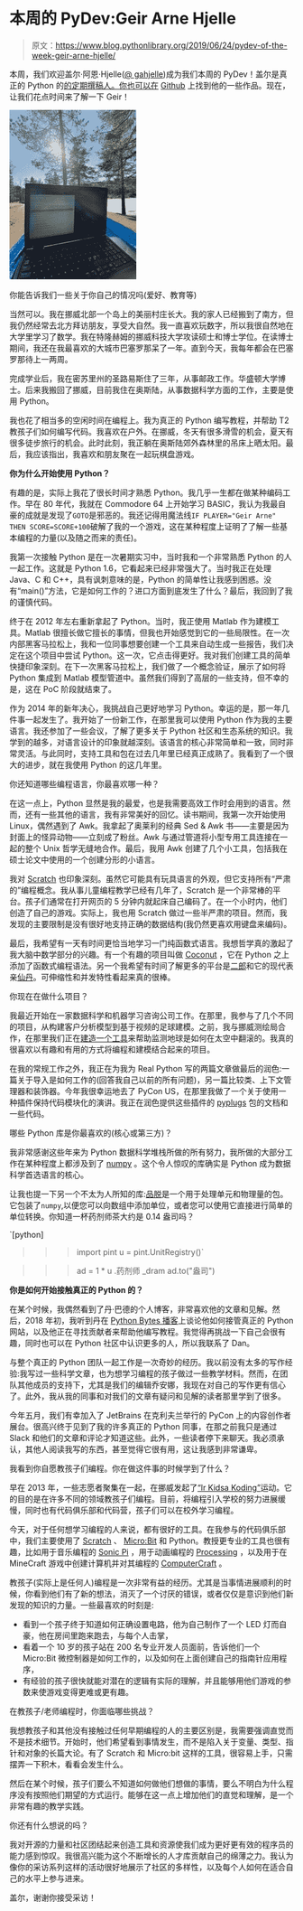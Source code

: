 # 本周的 PyDev:Geir Arne Hjelle

> 原文：<https://www.blog.pythonlibrary.org/2019/06/24/pydev-of-the-week-geir-arne-hjelle/>

本周，我们欢迎盖尔·阿恩·Hjelle([@ gahjelle](http://@gahjelle))成为我们本周的 PyDev！盖尔是真正的 Python 的[的定期撰稿人。你也可以在](https://realpython.com/team/gahjelle/) [Github](https://github.com/gahjelle/) 上找到他的一些作品。现在，让我们花点时间来了解一下 Geir！

![](img/e6cacf49667f58e7b3d23b9d6dd045fd.png)

你能告诉我们一些关于你自己的情况吗(爱好、教育等)

当然可以。我在挪威北部一个岛上的美丽村庄长大。我的家人已经搬到了南方，但我仍然经常去北方拜访朋友，享受大自然。我一直喜欢玩数字，所以我很自然地在大学里学习了数学。我在特隆赫姆的挪威科技大学攻读硕士和博士学位。在读博士期间，我还在我最喜欢的大城市巴塞罗那呆了一年。直到今天，我每年都会在巴塞罗那待上一两周。

完成学业后，我在密苏里州的圣路易斯住了三年，从事邮政工作。华盛顿大学博士。后来我搬回了挪威，目前我住在奥斯陆，从事数据科学方面的工作，主要是使用 Python。

我也花了相当多的空闲时间在编程上。我为真正的 Python 编写教程，并帮助 T2 教孩子们如何编写代码。我喜欢在户外。在挪威，冬天有很多滑雪的机会，夏天有很多徒步旅行的机会。此时此刻，我正躺在奥斯陆郊外森林里的吊床上晒太阳。最后，我应该指出，我喜欢和朋友聚在一起玩棋盘游戏。

**你为什么开始使用 Python？**

有趣的是，实际上我花了很长时间才熟悉 Python。我几乎一生都在做某种编码工作。早在 80 年代，我就在 Commodore 64 上开始学习 BASIC，我认为我最自豪的成就是发现了`GOTO`是邪恶的。我还记得用魔法线`IF PLAYER="Geir Arne" THEN SCORE=SCORE+100`破解了我的一个游戏，这在某种程度上证明了了解一些基本编程的力量(以及随之而来的责任)。

我第一次接触 Python 是在一次暑期实习中，当时我和一个非常熟悉 Python 的人一起工作。这就是 Python 1.6，它看起来已经非常强大了。当时我正在处理 Java、C 和 C++，具有讽刺意味的是，Python 的简单性让我感到困惑。没有“main()”方法，它是如何工作的？进口方面到底发生了什么？最后，我回到了我的谨慎代码。

终于在 2012 年左右重新拿起了 Python。当时，我正使用 Matlab 作为建模工具。Matlab 很擅长做它擅长的事情，但我也开始感觉到它的一些局限性。在一次内部黑客马拉松上，我和一位同事想要创建一个工具来自动生成一些报告，我们决定在这个项目中尝试 Python。这一次，它点击得更好。我对我们创建工具的简单快捷印象深刻。在下一次黑客马拉松上，我们做了一个概念验证，展示了如何将 Python 集成到 Matlab 模型管道中。虽然我们得到了高层的一些支持，但不幸的是，这在 PoC 阶段就结束了。

作为 2014 年的新年决心，我挑战自己更好地学习 Python。幸运的是，那一年几件事一起发生了。我开始了一份新工作，在那里我可以使用 Python 作为我的主要语言。我还参加了一些会议，了解了更多关于 Python 社区和生态系统的知识。我学到的越多，对语言设计的印象就越深刻。该语言的核心非常简单和一致，同时非常灵活。与此同时，支持工具和包在过去几年里已经真正成熟了。我看到了一个很大的进步，就在我使用 Python 的这几年里。

你还知道哪些编程语言，你最喜欢哪一种？

在这一点上，Python 显然是我的最爱，也是我需要高效工作时会用到的语言。然而，还有一些其他的语言，我有非常美好的回忆。读书期间，我第一次开始使用 Linux，偶然遇到了 Awk。我拿起了奥莱利的经典 Sed & Awk 书——主要是因为封面上的怪异动物——立刻成了粉丝。Awk 与通过管道将小型专用工具连接在一起的整个 Unix 哲学无缝地合作。最后，我用 Awk 创建了几个小工具，包括我在硕士论文中使用的一个创建分形的小语言。

我对 [Scratch](https://scratch.mit.edu/) 也印象深刻。虽然它可能具有玩具语言的外观，但它支持所有“严肃的”编程概念。我从事儿童编程教学已经有几年了，Scratch 是一个非常棒的平台。孩子们通常在打开网页的 5 分钟内就起床自己编码了。在一个小时内，他们创造了自己的游戏。实际上，我也用 Scratch 做过一些半严肃的项目。然而，我发现的主要限制是没有很好地支持正确的数据结构(我仍然更喜欢用键盘来编码)。

最后，我希望有一天有时间更恰当地学习一门纯函数式语言。我想哲学真的激起了我大脑中数学部分的兴趣。有一个有趣的项目叫做 [Coconut](http://coconut-lang.org) ，它在 Python 之上添加了函数式编程语法。另一个我希望有时间了解更多的平台是[二郎](https://www.erlang.org)和它的现代表亲[仙丹](https://elixir-lang.org)。可伸缩性和并发特性看起来真的很棒。

你现在在做什么项目？

我最近开始在一家数据科学和机器学习咨询公司工作。在那里，我参与了几个不同的项目，从构建客户分析模型到基于视频的足球建模。之前，我与挪威测绘局合作，在那里我们正在[建造一个工具](https://kartverket.github.io/where/)来帮助监测地球是如何在太空中翻滚的。我真的很喜欢以有趣和有用的方式将编程和建模结合起来的项目。

在我的常规工作之外，我正在为我为 Real Python 写的两篇文章做最后的润色:一篇关于导入是如何工作的(回答我自己以前的所有问题)，另一篇比较类、上下文管理器和装饰器。今年我很幸运地去了 PyCon US，在那里我做了一个关于使用一种插件保持代码模块化的演讲。我正在润色提供这些插件的 [pyplugs](https://pypi.org/project/pyplugs/) 包的文档和一些代码。

哪些 Python 库是你最喜欢的(核心或第三方)？

我非常感谢这些年来为 Python 数据科学堆栈所做的所有努力，我所做的大部分工作在某种程度上都涉及到了 [numpy](https://www.numpy.org) 。这个令人惊叹的库确实是 Python 成为数据科学首选语言的核心。

让我也提一下另一个不太为人所知的库:[品脱](https://pint.readthedocs.io/)是一个用于处理单元和物理量的包。它包装了`numpy`,以便您可以向数组中添加单位，或者您可以使用它直接进行简单的单位转换。你知道一杯药剂师茶大约是 0.14 盎司吗？

`[python]
>>> import pint
>>> u = pint.UnitRegistry()`

> > > ad = 1 * u .药剂师 _dram
> > > ad.to("盎司")
 <quantity></quantity> 

**你是如何开始接触真正的 Python 的？**

在某个时候，我偶然看到了丹·巴德的个人博客，非常喜欢他的文章和见解。然后，2018 年初，我听到丹在 [Python Bytes 播客](https://pythonbytes.fm/episodes/show/62/wooey-and-gooey-are-simple-python-guis)上谈论他如何接管真正的 Python 网站，以及他正在寻找贡献者来帮助他编写教程。我觉得再挑战一下自己会很有趣，同时也可以在 Python 社区中认识更多的人，所以我联系了 Dan。

与整个真正的 Python 团队一起工作是一次奇妙的经历。我以前没有太多的写作经验:我写过一些科学文章，也为想学习编程的孩子做过一些教学材料。然而，在团队其他成员的支持下，尤其是我们的编辑乔安娜，我现在对自己的写作更有信心了。此外，我从我的同事和对我们的文章有疑问和见解的读者那里学到了很多。

今年五月，我们有幸加入了 JetBrains 在克利夫兰举行的 PyCon 上的内容创作者展台。很高兴终于见到了我的许多真正的 Python 同事，在那之前我只是通过 Slack 和他们的文章和评论才知道这些。此外，一些读者停下来聊天。我必须承认，其他人阅读我写的东西，甚至觉得它很有用，这让我感到非常谦卑。

我看到你自愿教孩子们编程。你在做这件事的时候学到了什么？

早在 2013 年，一些志愿者聚集在一起，在挪威发起了[“lr Kidsa Koding”](https://kidsakoder.no/)运动。它的目的是在许多不同的领域教孩子们编程。目前，将编程引入学校的努力进展缓慢，同时也有代码俱乐部和代码营，孩子们可以在校外学习编程。

今天，对于任何想学习编程的人来说，都有很好的工具。在我参与的代码俱乐部中，我们主要使用了 [Scratch](https://scratch.mit.edu/) 、 [Micro:Bit](https://www.microbit.org) 和 Python。教授更专业的工具也很有趣，比如用于音乐编程的 [Sonic Pi](https://sonic-pi.net) ，用于动画编程的 [Processing](https://processing.org) ，以及用于在 MineCraft 游戏中创建计算机并对其编程的 [ComputerCraft](http://www.computercraft.info) 。

教孩子(实际上是任何人)编程是一次非常有益的经历。尤其是当事情进展顺利的时候，你看到他们有了新的想法，消灭了一个讨厌的错误，或者仅仅是意识到他们新发现的知识的力量。一些最喜欢的时刻是:

*   看到一个孩子终于知道如何正确设置电路，他为自己制作了一个 LED 灯而自豪，他在房间里跑来跑去，与每个人击掌，
*   看着一个 10 岁的孩子站在 200 名专业开发人员面前，告诉他们一个 Micro:Bit 微控制器是如何工作的，以及如何在上面创建自己的指南针应用程序，
*   有经验的孩子很快就能对潜在的逻辑有实际的理解，并且能够用他们游戏的参数来使游戏变得更难或更有趣。

在教孩子/老师编程时，你面临哪些挑战？

我想教孩子和其他没有接触过任何早期编程的人的主要区别是，我需要强调直觉而不是技术细节。开始时，他们希望看到事情发生，而不是陷入关于变量、类型、指针和对象的长篇大论。有了 Scratch 和 Micro:bit 这样的工具，很容易上手，只需摆弄一下积木，看看会发生什么。

然后在某个时候，孩子们要么不知道如何做他们想做的事情，要么不明白为什么程序没有按照他们期望的方式运行。能够在这一点上增加他们的直觉和理解，是一个非常有趣的教学实践。

你还有什么想说的吗？

我对开源的力量和社区团结起来创造工具和资源使我们成为更好更有效的程序员的能力感到惊叹。我很高兴能为这个不断增长的人才库贡献自己的绵薄之力。我认为像你的采访系列这样的活动很好地展示了社区的多样性，以及每个人如何在适合自己的水平上参与进来。

盖尔，谢谢你接受采访！